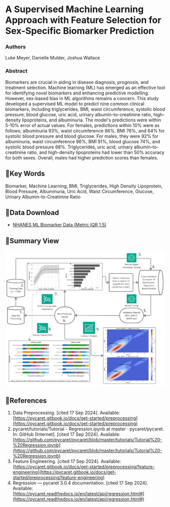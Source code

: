 # A Supervised Machine Learning Approach with Feature Selection for Sex-Specific Biomarker Prediction

### Authors
Luke Meyer, Danielle Mulder, Joshua Wallace

### Abstract
Biomarkers are crucial in aiding in disease diagnosis, prognosis, and treatment selection. Machine learning (ML) has emerged as an effective tool for identifying novel biomarkers and enhancing predictive modelling. However, sex-based bias in ML algorithms remains a concern. This study developed a supervised ML model to predict nine common clinical biomarkers, including triglycerides, BMI, waist circumference, systolic blood pressure, blood glucose, uric acid, urinary albumin-to-creatinine ratio, high-density lipoproteins, and albuminuria. The model's predictions were within 5-10% error of actual values. For females, predictions within 10% were as follows; albuminuria 93%, waist circumference 86%, BMI 76%, and 64% for systolic blood pressure and blood glucose. For males, they were 92% for albuminuria, waist circumference 96%, BMI 91%, blood glucose 74%, and systolic blood pressure 68%. Triglycerides, uric acid, urinary albumin-to-creatinine ratio, and high-density lipoproteins had lower than 50% accuracy for both sexes. Overall, males had higher prediction scores than females.


## 🚀Key Words

Biomarker, Machine Learning, BMI, Triglycerides, High Density Lipoprotein, Blood Pressure, Albuminuria, Uric Acid, Waist Circumference, Glucose, Urinary Albumin-to-Creatinine Ratio


## 🚀Data Download

- [NHANES ML Biomarker Data (Metric IQR 1.5)](https://github.com/SapioSentient/Biomarker-Machine-Learning-Data/blob/main/NHANES_ML_Biomarker_Data_Metric_IQR(1.5).csv)


## 🚀Summary View

![Figure 1](https://github.com/SapioSentient/Biomarker-Machine-Learning-Data/blob/main/Figure1.jpg)




## 🚀References

1. Data Preprocessing. [cited 17 Sep 2024]. Available: [https://pycaret.gitbook.io/docs/get-started/preprocessing](https://pycaret.gitbook.io/docs/get-started/preprocessing)
2. pycaret/tutorials/Tutorial - Regression.ipynb at master · pycaret/pycaret. In: GitHub [Internet]. [cited 17 Sep 2024]. Available: [https://github.com/pycaret/pycaret/blob/master/tutorials/Tutorial%20-%20Regression.ipynb](https://github.com/pycaret/pycaret/blob/master/tutorials/Tutorial%20-%20Regression.ipynb)
3. Feature Engineering. [cited 17 Sep 2024]. Available: [https://pycaret.gitbook.io/docs/get-started/preprocessing/feature-engineering](https://pycaret.gitbook.io/docs/get-started/preprocessing/feature-engineering)
4. Regression — pycaret 3.0.4 documentation. [cited 17 Sep 2024]. Available: [https://pycaret.readthedocs.io/en/latest/api/regression.html#](https://pycaret.readthedocs.io/en/latest/api/regression.html#)

